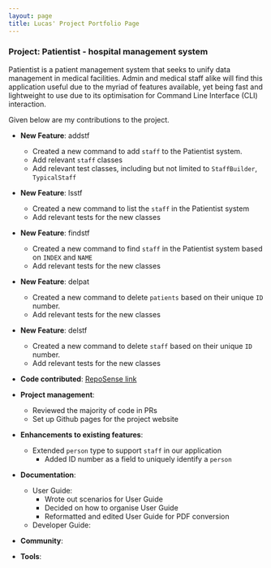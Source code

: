 ```yaml
---
layout: page
title: Lucas' Project Portfolio Page
---
```


### Project: Patientist - hospital management system

Patientist is a patient management system that seeks to unify data management in medical facilities.
Admin and medical staff alike will find this application useful due to the myriad of features available,
yet being fast and lightweight to use due to its optimisation for Command Line Interface (CLI) interaction.

Given below are my contributions to the project.

* **New Feature**: addstf
  * Created a new command to add `staff` to the Patientist system.
  * Add relevant `staff` classes
  * Add relevant test classes, including but not limited to `StaffBuilder`, `TypicalStaff`

* **New Feature**: lsstf
  * Created a new command to list the `staff` in the Patientist system
  * Add relevant tests for the new classes

* **New Feature**: findstf
  * Created a new command to find `staff` in the Patientist system based on `INDEX` and `NAME`
  * Add relevant tests for the new classes

* **New Feature**: delpat
  * Created a new command to delete `patients` based on their unique `ID` number.
  * Add relevant tests for the new classes

* **New Feature**: delstf
  * Created a new command to delete `staff` based on their unique `ID` number.
  * Add relevant tests for the new classes

* **Code contributed**: [RepoSense link](https://nus-cs2103-ay2223s2.github.io/tp-dashboard/?search=t12&sort=groupTitle&sortWithin=title&timeframe=commit&mergegroup=&groupSelect=groupByRepos&breakdown=true&checkedFileTypes=docs~functional-code~test-code~other&since=2023-02-17&tabOpen=true&tabType=authorship&tabAuthor=lukkesreysandeur&tabRepo=AY2223S2-CS2103T-T12-1%2Ftp%5Bmaster%5D&authorshipIsMergeGroup=false&authorshipFileTypes=docs~functional-code~test-code&authorshipIsBinaryFileTypeChecked=false&authorshipIsIgnoredFilesChecked=false)

* **Project management**:
  * Reviewed the majority of code in PRs
  * Set up Github pages for the project website

* **Enhancements to existing features**:
  * Extended `person` type to support `staff` in our application
    * Added ID number as a field to uniquely identify a `person`

* **Documentation**:
    * User Guide:
      * Wrote out scenarios for User Guide
      * Decided on how to organise User Guide
      * Reformatted and edited User Guide for PDF conversion
    * Developer Guide:

* **Community**:

* **Tools**:
